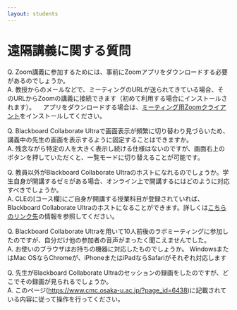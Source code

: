 ```yaml
---
layout: students
---
```


# 遠隔講義に関する質問

Q. Zoom講義に参加するためには、事前にZoomアプリをダウンロードする必要があるのでしょうか。  
A.  教授からのメールなどで、ミーティングのURLが送られてきている場合、そのURLからZoomの講義に接続できます（初めて利用する場合にインストールされます）。
　アプリをダウンロードする場合は、[ミーティング用Zoomクライアント](https://zoom.us/download#client_4meeting)をインストールしてください。
 
Q. Blackboard Collaborate Ultraで画面表示が頻繁に切り替わり見づらいため、講義中の先生の画面を表示するように固定することはできますか。  
A.  残念ながら特定の人を大きく表示し続ける仕様はないのですが、画面右上のボタンを押していただくと、一覧モードに切り替えることが可能です。
 
Q. 教員以外がBlackboard Collaborate Ultraのホストになれるのでしょうか。学生自身が開講するゼミがある場合、オンライン上で開講するにはどのように対応すべきでしょうか。  
A.  CLEの[コース欄]にご自身が開講する授業科目が登録されていれば、Blackboard Collaborate Ultraのホストになることができます。詳しくは[こちらのリンク先](https://www.cmc.osaka-u.ac.jp/?page_id=6221)の情報を参照してください。 
 
Q. Blackboard Collaborate Ultraを用いて10人前後のラボミーティングに参加したのですが、自分だけ他の参加者の音声がまったく聞こえませんでした。  
A.  お使いのブラウザはお持ちの機器に対応したものでしょうか。 WindowsまたはMac OSならChromeが、iPhoneまたはiPadならSafariがそれぞれ対応します

Q. 先生がBlackboard Collaborate Ultraのセッションの録画をしたのですが、どこでその録画が見られるでしょうか。  
A. このページ(https://www.cmc.osaka-u.ac.jp/?page_id=6438)に記載されている内容に従って操作を行ってください。  
